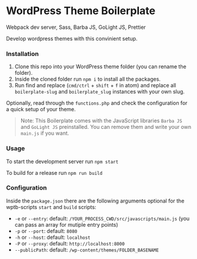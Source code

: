 # WordPress Theme Boilerplate

Webpack dev server, Sass, Barba JS, GoLight JS, Prettier

Develop wordpress themes with this convinient setup.

### Installation

1. Clone this repo into your WordPress theme folder (you can rename the folder).
2. Inside the cloned folder run `npm i` to install all the packages.
3. Run find and replace (`cmd/ctrl` + `shift` + `f` in atom) and replace all `boilerplate-slug` and `boilerplate_slug` instances with your own slug.

Optionally, read through the `functions.php` and check the configuration for a quick setup of your theme.

> Note: This Boilerplate comes with the JavaScript libraries `Barba JS` and `GoLight JS` preinstalled. You can remove them and write your own `main.js` if you want.

### Usage

To start the development server run `npm start`

To build for a release run `npm run build`

### Configuration

Inside the `package.json` there are the following arguments optional for the wptb-scripts `start` and `build` scripts:

- `-e` or `--entry`: default: `/YOUR_PROCESS_CWD/src/javascripts/main.js` (you can pass an array for mutiple entry points)
- `-p` or `--port`: default: `8080`
- `-h` or `--host`: default: `localhost`
- `-P` or `--proxy`: default: `http://localhost:8000`
- `--publicPath`: default: `/wp-content/themes/FOLDER_BASENAME`
